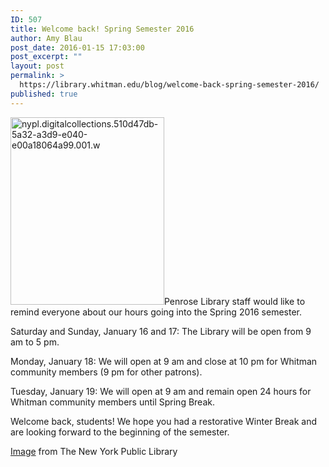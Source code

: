 ```yaml
---
ID: 507
title: Welcome back! Spring Semester 2016
author: Amy Blau
post_date: 2016-01-15 17:03:00
post_excerpt: ""
layout: post
permalink: >
  https://library.whitman.edu/blog/welcome-back-spring-semester-2016/
published: true
---
```

<a href="https://library.whitman.edu/blog/wp-content/uploads/sites/4/2016/01/nypl.digitalcollections.510d47db-5a32-a3d9-e040-e00a18064a99.001.w.jpg" rel="attachment wp-att-509"><img class="alignnone size-medium wp-image-509" src="https://library.whitman.edu/blog/wp-content/uploads/sites/4/2016/01/nypl.digitalcollections.510d47db-5a32-a3d9-e040-e00a18064a99.001.w-246x300.jpg" alt="nypl.digitalcollections.510d47db-5a32-a3d9-e040-e00a18064a99.001.w" width="246" height="300" /></a>Penrose Library staff would like to remind everyone about our hours going into the Spring 2016 semester.

Saturday and Sunday, January 16 and 17: The Library will be open from 9 am to 5 pm.

Monday, January 18: We will open at 9 am and close at 10 pm for Whitman community members (9 pm for other patrons).

Tuesday, January 19: We will open at 9 am and remain open 24 hours for Whitman community members until Spring Break.

Welcome back, students! We hope you had a restorative Winter Break and are looking forward to the beginning of the semester.

<a href="http://digitalcollections.nypl.org/items/510d47db-5a32-a3d9-e040-e00a18064a99">Image</a> from The New York Public Library